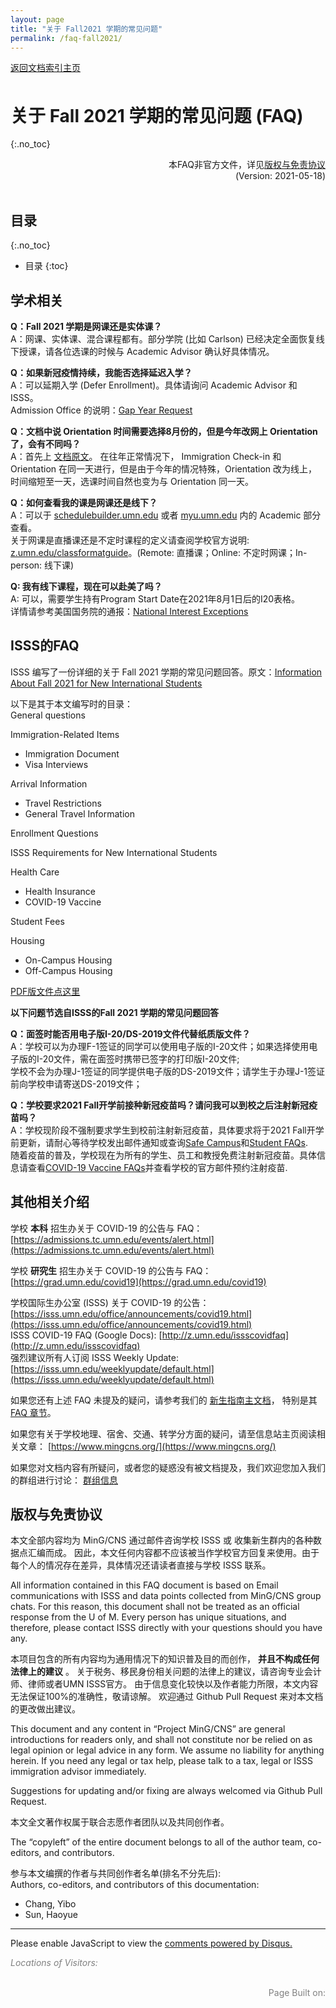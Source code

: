 ```yaml
---
layout: page
title: "关于 Fall2021 学期的常见问题"
permalink: /faq-fall2021/
---
```


<!-- Global site tag (gtag.js) - Google Analytics -->
<script async src="https://www.googletagmanager.com/gtag/js?id=G-4DT3EE5Z3Q"></script>
<script>
  window.dataLayer = window.dataLayer || [];
  function gtag(){dataLayer.push(arguments);}
  gtag('js', new Date());

  gtag('config', 'G-4DT3EE5Z3Q');
</script>
<script data-ad-client="ca-pub-3457849876540251" async src="https://pagead2.googlesyndication.com/pagead/js/adsbygoogle.js"></script>

<div id="google_translate_element" style="float:right"></div>
<script>
function googleTranslateElementInit() {
  new google.translate.TranslateElement({pageLanguage: 'zh'}, 'google_translate_element');
}
</script>
<script async src="//translate.google.cn/translate_a/element.js?cb=googleTranslateElementInit"></script>

<div style="padding-bottom: 6px">
<a href="http://www.mingcns.org">返回文档索引主页</a>
</div>

# 关于 Fall 2021 学期的常见问题 (FAQ)
{:.no_toc}

<div align="right">
本FAQ非官方文件，详见<a href="#版权与免责协议">版权与免责协议</a><br>
(Version: 2021-05-18)
</div><br>

## 目录
{:.no_toc}

* 目录
{:toc}


## 学术相关

**Q：Fall 2021 学期是网课还是实体课？**  
A：网课、实体课、混合课程都有。部分学院 (比如 Carlson) 已经决定全面恢复线下授课，请各位选课的时候与 Academic Advisor 确认好具体情况。  

**Q：如果新冠疫情持续，我能否选择延迟入学？**  
A：可以延期入学 (Defer Enrollment)。具体请询问 Academic Advisor 和 ISSS。  
Admission Office 的说明：[Gap Year Request](https://admissions.tc.umn.edu/apply/gap_year.html)

**Q：文档中说 Orientation 时间需要选择8月份的，但是今年改网上 Orientation 了，会有不同吗？**  
A：首先上 [文档原文](https://www.mingcns.org/guidebook/#checklist)。 在往年正常情况下，
Immigration Check-in 和 Orientation 在同一天进行，但是由于今年的情况特殊，Orientation 改为线上，
时间缩短至一天，选课时间自然也变为与 Orientation 同一天。

**Q：如何查看我的课是网课还是线下？**  
A：可以于 [schedulebuilder.umn.edu](https://schedulebuilder.umn.edu) 或者 [myu.umn.edu](https://myu.umn.edu) 内的 Academic 部分查看。  
关于网课是直播课还是不定时课程的定义请查阅学校官方说明: [z.umn.edu/classformatguide](https://z.umn.edu/classformatguide)。(Remote: 直播课；Online: 不定时网课；In-person: 线下课)

**Q: 我有线下课程，现在可以赴美了吗？**  
A: 可以，需要学生持有Program Start Date在2021年8月1日后的I20表格。  
详情请参考美国国务院的通报：[National Interest Exceptions](https://travel.state.gov/content/travel/en/News/visas-news/national-interest-exceptions-for-certain-travelers-from-china-Iran-brazil-south-africa-schengen-area-united-kingdom-and-ireland.html)  


## ISSS的FAQ

ISSS 编写了一份详细的关于 Fall 2021 学期的常见问题回答。原文：[Information About Fall 2021 for New International Students](https://isss.umn.edu/office/announcements/f21/)  

以下是其于本文编写时的目录：  
General questions  

Immigration-Related Items
* Immigration Document
* Visa Interviews  

Arrival Information
* Travel Restrictions
* General Travel Information

Enrollment Questions  

ISSS Requirements for New International Students

Health Care
* Health Insurance
* COVID-19 Vaccine

Student Fees

Housing
* On-Campus Housing
* Off-Campus Housing

[PDF版文件点这里](https://isss.umn.edu/office/announcements/f21/f21new.pdf)

**以下问题节选自ISSS的Fall 2021 学期的常见问题回答**

**Q：面签时能否用电子版I-20/DS-2019文件代替纸质版文件？**  
A：学校可以为办理F-1签证的同学可以使用电子版的I-20文件；如果选择使用电子版的I-20文件，需在面签时携带已签字的打印版I-20文件;  
学校不会为办理J-1签证的同学提供电子版的DS-2019文件；请学生于办理J-1签证前向学校申请寄送DS-2019文件；

**Q：学校要求2021 Fall开学前接种新冠疫苗吗？请问我可以到校之后注射新冠疫苗吗？**  
A：学校现阶段不强制要求学生到校前注射新冠疫苗，具体要求将于2021 Fall开学前更新，请耐心等待学校发出邮件通知或查询[Safe Campus](https://safe-campus.umn.edu/return-campus/covid-19-updates)和[Student FAQs](https://drive.google.com/file/d/1xhlAXKkDVp9nSY-w7UA28OENpn0CfD_f/view).  
随着疫苗的普及，学校现在为所有的学生、员工和教授免费注射新冠疫苗。具体信息请查看[COVID-19 Vaccine FAQs](https://drive.google.com/file/d/1xhlAXKkDVp9nSY-w7UA28OENpn0CfD_f/view)并查看学校的官方邮件预约注射疫苗.


## 其他相关介绍
学校 **本科** 招生办关于 COVID-19 的公告与 FAQ：[https://admissions.tc.umn.edu/events/alert.html](https://admissions.tc.umn.edu/events/alert.html)  

学校 **研究生** 招生办关于 COVID-19 的公告与 FAQ：[https://grad.umn.edu/covid19](https://grad.umn.edu/covid19)

学校国际生办公室 (ISSS) 关于 COVID-19 的公告：[https://isss.umn.edu/office/announcements/covid19.html](https://isss.umn.edu/office/announcements/covid19.html)  
ISSS COVID-19 FAQ (Google Docs): [http://z.umn.edu/issscovidfaq](http://z.umn.edu/issscovidfaq)  
强烈建议所有人订阅 ISSS Weekly Update: [https://isss.umn.edu/weeklyupdate/default.html](https://isss.umn.edu/weeklyupdate/default.html)

如果您还有上述 FAQ 未提及的疑问，请参考我们的 [新生指南主文档](https://www.mingcns.org/guidebook/)，
特别是其 [FAQ 章节](https://www.mingcns.org/guidebook/#%E5%B8%B8%E8%A7%81%E9%97%AE%E9%A2%98faq)。

如果您有关于学校地理、宿舍、交通、转学分方面的疑问，请至信息站主页阅读相关文章：
[https://www.mingcns.org/](https://www.mingcns.org/)

如果您对文档内容有所疑问，或者您的疑惑没有被文档提及，我们欢迎您加入我们的群组进行讨论：
[群组信息](https://www.mingcns.org/guidebook/#%E6%98%8E%E5%A4%A7%E6%96%B0%E7%94%9F%E4%BA%A4%E6%B5%81%E4%BA%92%E5%8A%A9%E7%BE%A4-mingcns)

## 版权与免责协议
本文全部内容均为 MinG/CNS 通过邮件咨询学校 ISSS 或 收集新生群内的各种数据点汇编而成。
因此，本文任何内容都不应该被当作学校官方回复来使用。由于每个人的情况存在差异，具体情况还请读者直接与学校 ISSS 联系。

All information contained in this FAQ document is based on Email communications with ISSS
and data points collected from MinG/CNS group chats. For this reason, this document shall
not be treated as an official response from the U of M. Every person has unique situations,
and therefore, please contact ISSS directly with your questions should you have any.

本项目包含的所有内容均为通用情况下的知识普及目的而创作， **并且不构成任何法律上的建议** 。
关于税务、移民身份相关问题的法律上的建议，请咨询专业会计师、律师或者UMN ISSS官方。
由于信息变化较快以及作者能力所限，本文内容无法保证100%的准确性，敬请谅解。
欢迎通过 Github Pull Request 来对本文档的更改做出建议。

This document and any content in “Project MinG/CNS” are general introductions for readers only,
and shall not constitute nor be relied on as legal opinion or legal advice in any form.
We assume no liability for anything herein.
If you need any legal or tax help, please talk to a tax, legal or ISSS immigration advisor immediately.

Suggestions for updating and/or fixing are always welcomed via Github Pull Request.

本文全文著作权属于联合志愿作者团队以及共同创作者。

The “copyleft” of the entire document belongs to all of the author team, co-editors, and contributors.  

参与本文编撰的作者与共同创作者名单(排名不分先后):  
Authors, co-editors, and contributors of this documentation:

*  Chang, Yibo
*  Sun, Haoyue

---

<div id="disqus_thread"></div>
<script async>
    var disqus_config = function () {
    this.page.url = 'https://www.mingcns.org/faq-fall2021/';
    this.page.identifier = 'faq-fall2021';
    };

    (function() { // DON'T EDIT BELOW THIS LINE
    var d = document, s = d.createElement('script');
    s.src = 'https://mingcns.disqus.com/embed.js';
    s.setAttribute('data-timestamp', +new Date());
    (d.head || d.body).appendChild(s);
    })();
</script>
<noscript>Please enable JavaScript to view the <a href="https://disqus.com/?ref_noscript">comments powered by Disqus.</a></noscript>

_<font color="grey">Locations of Visitors: </font>_
<div style="width: 50%; ">
<script type='text/javascript' id='clustrmaps' src='//cdn.clustrmaps.com/map_v2.js?cl=ffffff&w=a&t=tt&d=6dgA5xsRget7ciqINHnS-LTZ2Bt67OdMGfiecR3Qa-8&cmo=ff7a00&cmn=ff0000&ct=ffffff&co=2d78ad'></script>
</div><br>

<div align="right" style="color: grey">
Page Built on:
<i><script type="text/javascript"> document.write(document.lastModified); </script></i>
</div>
